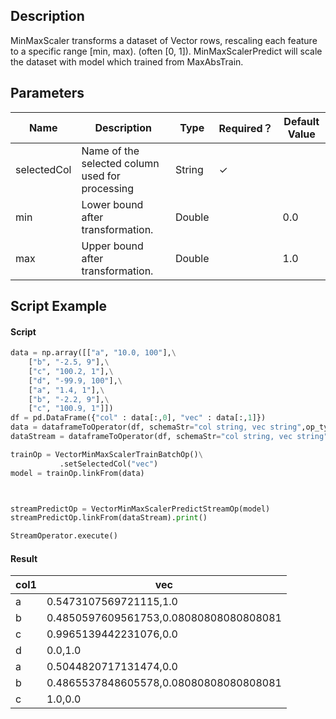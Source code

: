## Description
MinMaxScaler transforms a dataset of Vector rows, rescaling each feature
 to a specific range [min, max). (often [0, 1]).
 MinMaxScalerPredict will scale the dataset with model which trained from MaxAbsTrain.

## Parameters
| Name | Description | Type | Required？ | Default Value |
| --- | --- | --- | --- | --- |
| selectedCol | Name of the selected column used for processing | String | ✓ |  |
| min | Lower bound after transformation. | Double |  | 0.0 |
| max | Upper bound after transformation. | Double |  | 1.0 |


## Script Example

#### Script

```python
data = np.array([["a", "10.0, 100"],\
    ["b", "-2.5, 9"],\
    ["c", "100.2, 1"],\
    ["d", "-99.9, 100"],\
    ["a", "1.4, 1"],\
    ["b", "-2.2, 9"],\
    ["c", "100.9, 1"]])
df = pd.DataFrame({"col" : data[:,0], "vec" : data[:,1]})
data = dataframeToOperator(df, schemaStr="col string, vec string",op_type="batch")
dataStream = dataframeToOperator(df, schemaStr="col string, vec string",op_type="stream")

trainOp = VectorMinMaxScalerTrainBatchOp()\
           .setSelectedCol("vec")
model = trainOp.linkFrom(data) 



streamPredictOp = VectorMinMaxScalerPredictStreamOp(model)
streamPredictOp.linkFrom(dataStream).print()

StreamOperator.execute()
```
#### Result

col1|vec
----|---
a|0.5473107569721115,1.0
b|0.4850597609561753,0.08080808080808081
c|0.9965139442231076,0.0
d|0.0,1.0
a|0.5044820717131474,0.0
b|0.4865537848605578,0.08080808080808081
c|1.0,0.0
